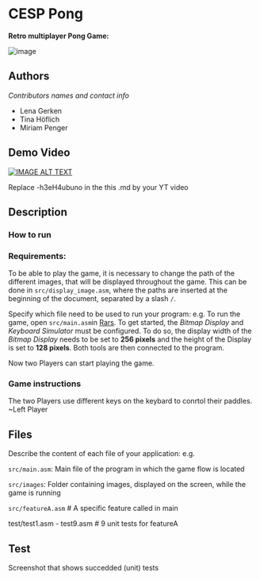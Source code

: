 # CESP Pong

**Retro multiplayer Pong Game:**

![image](https://user-images.githubusercontent.com/44570841/140504595-6d2e1c79-c619-4128-9c12-99f364c8ade0.png)
## Authors

_Contributors names and contact info_
- Lena Gerken
- Tina Höflich
- Miriam Penger

## Demo Video

[![IMAGE ALT TEXT](http://img.youtube.com/vi/-h3eH4ubuno/0.jpg)](http://www.youtube.com/watch?v=-h3eH4ubuno "Video Title")

Replace -h3eH4ubuno in the this .md by your YT video

## Description



### How to run


### Requirements:

To be able to play the game, it is necessary to change the path of the different images, that will be displayed throughout the game. This can be done in `src/display_image.asm`, where the paths are inserted at the beginning of the document, separated by a slash `/`.

Specify which file need to be used to run your program:
e.g.
To run the game, open `src/main.asm`in [Rars](https://github.com/TheThirdOne/rars). 
To get started, the _Bitmap Display_ and _Keyboard Simulator_ must be configured. To do so, the display width of the _Bitmap Display_ needs to be set to **256 pixels** and the height of the Display is set to **128 pixels**. Both tools are then connected to the program.

Now two Players can start playing the game. 

### Game instructions 
The two Players use different keys on the keybard to conrtol their paddles.
~Left Player

## Files
Describe the content of each file of your application: e.g.

`src/main.asm`: Main file of the program in which the game flow is located

`src/images`: Folder containing images, displayed on the screen, while the game is running

`src/featureA.asm` # A specific feature called in main

test/test1.asm - test9.asm # 9 unit tests for featureA


## Test
Screenshot that shows succedded (unit) tests 
